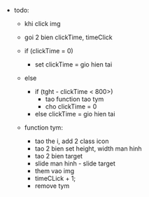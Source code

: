- todo:
  - khi click img
  - goi 2 bien clickTime, timeClick
  - if (clickTime = 0)
    - set clickTime = gio hien tai
  - else 
    - if (tght - clickTime < 800>)
        - tao function tao tym
        - cho clickTime = 0
    - else clickTime = gio hien tai

  - function tym:
    - tao the i, add 2 class icon
    - tao 2 bien set height, width man hinh
    - tao 2 bien target
    - slide man hinh - slide target
    - them vao img
    - timeCLick + 1;
    - remove tym
